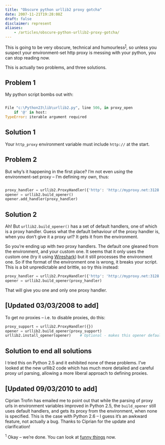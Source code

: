 ```yaml
---
title: "Obscure python urllib2 proxy gotcha"
date: 2007-11-21T19:28:08Z
draft: false
disclaimer: represent
aliases:
    - /articles/obscure-python-urllib2-proxy-gotcha/
---
```


This is going to be very obscure, technical and humourless<sup>[1](#fn11439920714b9667b2cecff)</sup>, so unless you suspect your environment-set http proxy is messing with your python, you can stop reading now.

This is actually two problems, and three solutions.

## Problem 1

My python script bombs out with:

```python

File "c:\Python23\lib\urllib2.py", line 506, in proxy_open
    if '@' in host:
TypeError: iterable argument required
```

## Solution 1

Your `http_proxy` environment variable must include `http://` at the start.

## Problem 2

But why’s it happening in the first place? I’m not even _using_ the environment-set proxy – I’m defining my own, thus:

```python

proxy_handler = urllib2.ProxyHandler({'http': 'http://myproxy.net:3128'})
opener = urllib2.build_opener()
opener.add_handler(proxy_handler)
```

## Solution 2

Ah! But `urllib2.build_opener()` has a set of default handlers, one of which is a proxy handler. Guess what the default behaviour of the proxy handler is, when you don’t give it a proxy url? It gets it from the environment.

So you’re ending up with _two_ proxy handlers. The default one gleaned from the environment, and your custom one. It seems that it only uses the custom one (try it using [Wireshark](http://www.wireshark.org/)) but it still processes the environment one. So if the format of the environment one is wrong, it breaks your script. This is a bit unpredictable and brittle, so try this instead:

```python
proxy_handler = urllib2.ProxyHandler({'http': 'http://myproxy.net:3128'})
opener = urllib2.build_opener(proxy_handler)
```

That will give you one and only one proxy handler.

## [Updated 03/03/2008 to add]

To get _no_ proxies – i.e. to disable proxies, do this:

```python
proxy_support = urllib2.ProxyHandler({})
opener = urllib2.build_opener(proxy_support)
urllib2.install_opener(opener)    # Optional - makes this opener default for urlopen etc.
```

## Solution to end all solutions

I tried this on Python 2.5 and it exhibited none of these problems. I’ve looked at the new urllib2 code which has much more detailed and careful proxy url parsing, allowing a more liberal approach to defining proxies.

## [Updated 09/03/2010 to add]

Ciprian Trofin has emailed me to point out that while the parsing of proxy urls in environment variables improved in Python 2.5, the `build_opener` still uses default handlers, and gets its proxy from the environment, when none is specified. This is the case with Python 2.6 – I guess it’s an awkward feature, not actually a bug. Thanks to Ciprian for the update and clarification!

<sup>1</sup> Okay – we’re done. You can look at [funny things](http://xkcd.com/282/) now.
